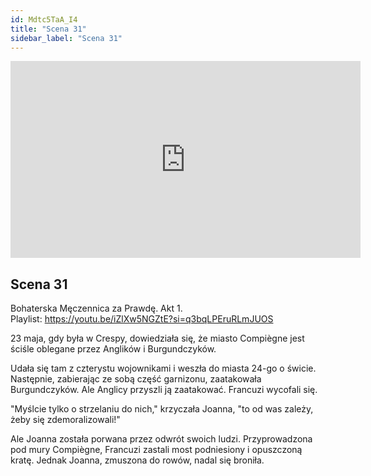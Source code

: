 ```yaml
---
id: Mdtc5TaA_I4
title: "Scena 31"
sidebar_label: "Scena 31"
---
```


<div class="video-float-container">
  <iframe
    width="560"
    height="315"
    src="https://www.youtube.com/embed/Mdtc5TaA_I4"
    title="YouTube video player"
    frameborder="0"
    allow="accelerometer; autoplay; clipboard-write; encrypted-media; gyroscope; picture-in-picture; web-share"
    referrerpolicy="strict-origin-when-cross-origin"
    allowfullscreen
  ></iframe>
</div>

## Scena 31

Bohaterska Męczennica za Prawdę. Akt 1.  
Playlist: https://youtu.be/iZlXw5NGZtE?si=q3bqLPEruRLmJUOS

23 maja, gdy była w Crespy, dowiedziała się, że miasto Compiègne jest ściśle oblegane przez Anglików i Burgundczyków.

Udała się tam z czterystu wojownikami i weszła do miasta 24-go o świcie. Następnie, zabierając ze sobą część garnizonu, zaatakowała Burgundczyków. Ale Anglicy przyszli ją zaatakować. Francuzi wycofali się.

"Myślcie tylko o strzelaniu do nich," krzyczała Joanna, "to od was zależy, żeby się zdemoralizowali!"

Ale Joanna została porwana przez odwrót swoich ludzi. Przyprowadzona pod mury Compiègne, Francuzi zastali most podniesiony i opuszczoną kratę. Jednak Joanna, zmuszona do rowów, nadal się broniła.
